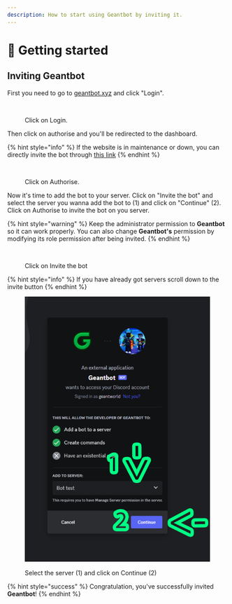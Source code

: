 ```yaml
---
description: How to start using Geantbot by inviting it.
---
```


# 👋 Getting started

## Inviting Geantbot

First you need to go to [geantbot.xyz](https://geantbot.xyz) and click "Login".

<figure><img src="../.gitbook/assets/Capture d&#x27;écran 2023-12-27 150105 (1).png" alt=""><figcaption><p>Click on Login.</p></figcaption></figure>

Then click on authorise and you'll be redirected to the dashboard.

{% hint style="info" %}
If the website is in maintenance or down, you can directly invite the bot through [this link](https://discord.com/oauth2/authorize?client\_id=1135535911866740849\&permissions=8\&scope=bot%20applications.commands.permissions.update)
{% endhint %}

<figure><img src="../.gitbook/assets/Capture d&#x27;écran 2023-12-27 150215 (1).png" alt=""><figcaption><p>Click on Authorise.</p></figcaption></figure>

Now it's time to add the bot to your server. Click on "Invite the bot" and select the server you wanna add the bot to (1) and click on "Continue" (2). Click on Authorise to invite the bot on you server.

{% hint style="warning" %}
Keep the administrator permission to **Geantbot** so it can work properly. You can also change **Geantbot's** permission by modifying its role permission after being invited.
{% endhint %}

<figure><img src="../.gitbook/assets/Capture d&#x27;écran 2023-12-27 150502 (1).png" alt=""><figcaption><p>Click on Invite the bot</p></figcaption></figure>

{% hint style="info" %}
If you have already got servers scroll down to the invite button
{% endhint %}

<figure><img src="../.gitbook/assets/SE.png" alt=""><figcaption><p>Select the server (1) and click on Continue (2)</p></figcaption></figure>

{% hint style="success" %}
Congratulation, you've successfully invited **Geantbot**!
{% endhint %}
